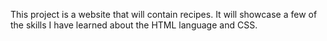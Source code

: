 This project is a website that will contain recipes. It will showcase a few of the skills I have learned about the HTML language and CSS.